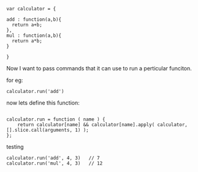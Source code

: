 ```
var calculator = {

add : function(a,b){
  return a+b;
},
mul : function(a,b){
  return a*b;
}

}

```

Now I want to pass commands that it can use to run a perticular funciton.

for eg: 

```
calculator.run('add')
```


now lets define this function:

```

calculator.run = function ( name ) {
    return calculator[name] && calculator[name].apply( calculator, [].slice.call(arguments, 1) );
};

```

testing

```
calculator.run('add', 4, 3)   // 7
calculator.run('mul', 4, 3)   // 12

```
